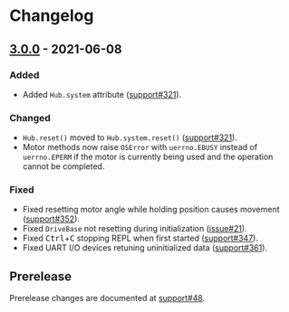 <!-- Refer to https://keepachangelog.com/en/1.0.0/ for guidance. -->

# Changelog

## [3.0.0] - 2021-06-08

### Added
- Added `Hub.system` attribute ([support#321]).

### Changed
- `Hub.reset()` moved to `Hub.system.reset()` ([support#321]).
- Motor methods now raise `OSError` with `uerrno.EBUSY` instead of `uerrno.EPERM`
  if the motor is currently being used and the operation cannot be completed.

### Fixed
- Fixed resetting motor angle while holding position causes movement ([support#352]).
- Fixed `DriveBase` not resetting during initialization ([issue#21]).
- Fixed <kbd>Ctrl</kbd>+<kbd>C</kbd> stopping REPL when first started ([support#347]).
- Fixed UART I/O devices retuning uninitialized data ([support#361]).

## Prerelease

Prerelease changes are documented at [support#48].


<!-- let's try to keep this list sorted -->
[issue#21]: https://github.com/pybricks/pybricks-micropython/issues/21
[support#48]: https://github.com/pybricks/support/issues/48
[support#321]: https://github.com/pybricks/support/issues/321
[support#347]: https://github.com/pybricks/support/issues/347
[support#352]: https://github.com/pybricks/support/issues/352
[support#361]: https://github.com/pybricks/support/issues/361

[Unreleased]: https://github.com/pybricks/pybricks-micropython/compare/v3.0.0...HEAD
[3.0.0]: https://github.com/pybricks/pybricks-micropython/compare/v3.0.0c1...v3.0.0
